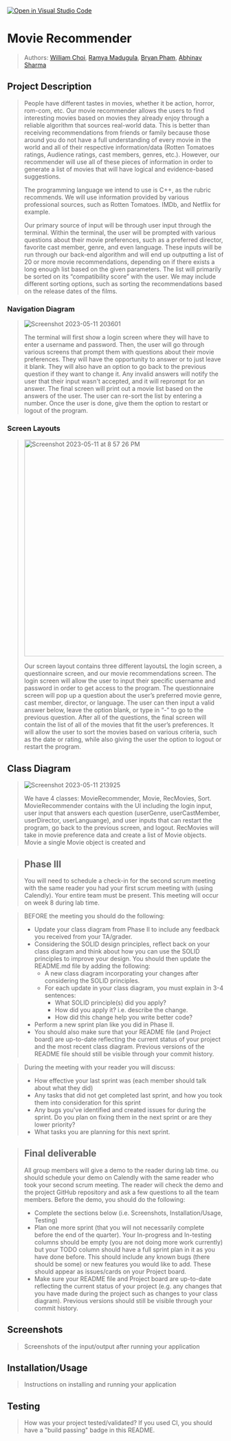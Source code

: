 [![Open in Visual Studio Code](https://classroom.github.com/assets/open-in-vscode-718a45dd9cf7e7f842a935f5ebbe5719a5e09af4491e668f4dbf3b35d5cca122.svg)](https://classroom.github.com/online_ide?assignment_repo_id=10951875&assignment_repo_type=AssignmentRepo)
# Movie Recommender
 > Authors: [William Choi](https://github.com/williamjaec), [Ramya Madugula](https://github.com/ramyaxmad), [Bryan Pham](https://github.com/Bryanpham004), [Abhinav Sharma](https://github.com/abhnv-shrma)

## Project Description
> People have different tastes in movies, whether it be action, horror, rom-com, etc. Our movie recommender allows the users to find interesting movies based on movies they already enjoy through a reliable algorithm that sources real-world data. This is better than receiving recommendations from friends or family because those around you do not have a full understanding of every movie in the world and all of their respective information/data (Rotten Tomatoes ratings, Audience ratings, cast members, genres, etc.). However, our recommender will use all of these pieces of information in order to generate a list of movies that will have logical and evidence-based suggestions.
> 
> The programming language we intend to use is C++, as the rubric recommends. We will use information provided by various professional sources, such as Rotten Tomatoes. IMDb, and Netflix for example.
> 
> Our primary source of input will be through user input through the terminal. Within the terminal, the user will be prompted with various questions about their movie preferences, such as a preferred director, favorite cast member, genre, and even language. These inputs will be run through our back-end algorithm and will end up outputting a list of 20 or more movie recommendations, depending on if there exists a long enough list based on the given parameters. The list will primarily be sorted on its “compatibility score” with the user. We may include different sorting options, such as sorting the recommendations based on the release dates of the films.
>
### Navigation Diagram
> ![Screenshot 2023-05-11 203601](https://github.com/cs100/final-project-rmadu002-ashar165-wchoi053-bpham082/assets/129914516/f9e59ca4-617d-4630-8dcb-a34843c919ca)
> 
> The terminal will first show a login screen where they will have to enter a username and password. Then, the user will go through various screens that prompt them with questions about their movie preferences. They will have the opportunity to answer or to just leave it blank. They will also have an option to go back to the previous question if they want to change it. Any invalid answers will notify the user that their input wasn't accepted, and it will reprompt for an answer. The final screen will print out a movie list based on the answers of the user. The user can re-sort the list by entering a number. Once the user is done, give them the option to restart or logout of the program.


### Screen Layouts
 > <img width="503" alt="Screenshot 2023-05-11 at 8 57 26 PM" src="https://github.com/cs100/final-project-rmadu002-ashar165-wchoi053-bpham082/assets/114566035/56cbd3bf-b581-440b-a369-2049b879b549">
 > 
 > Our screen layout contains three different layoutsL the login screen, a questionnaire screen, and our movie recommendations screen. The login screen will allow the user to input their specific username and password in order to get access to the program. The questionnaire screen will pop up a question about the user’s preferred movie genre, cast member, director, or language. The user can then input a valid answer below, leave the option blank, or type in “-” to go to the previous question. After all of the questions, the final screen will contain the list of all of the movies that fit the user’s preferences. It will allow the user to sort the movies based on various criteria, such as the date or rating, while also giving the user the option to logout or restart the program. 


## Class Diagram
 > ![Screenshot 2023-05-11 213925](https://github.com/cs100/final-project-rmadu002-ashar165-wchoi053-bpham082/assets/129914516/c91b30fc-9030-4330-93bd-34f560410f91)
 > 
 > We have 4 classes: MovieRecommender, Movie, RecMovies, Sort. 
 > MovieRecommender 
 > contains with the UI including the login input, user input that answers each question (userGenre, userCastMember, userDirector, userLanguange), and user inputs that can restart the program, go back to the previous screen, and logout. 
 > RecMovies
 > will take in movie preference data and create a list of Movie objects.
 > Movie
 > a single Movie object is created and 

 > ## Phase III
 > You will need to schedule a check-in for the second scrum meeting with the same reader you had your first scrum meeting with (using Calendly). Your entire team must be present. This meeting will occur on week 8 during lab time.
 
 > BEFORE the meeting you should do the following:
 > * Update your class diagram from Phase II to include any feedback you received from your TA/grader.
 > * Considering the SOLID design principles, reflect back on your class diagram and think about how you can use the SOLID principles to improve your design. You should then update the README.md file by adding the following:
 >   * A new class diagram incorporating your changes after considering the SOLID principles.
 >   * For each update in your class diagram, you must explain in 3-4 sentences:
 >     * What SOLID principle(s) did you apply?
 >     * How did you apply it? i.e. describe the change.
 >     * How did this change help you write better code?
 > * Perform a new sprint plan like you did in Phase II.
 > * You should also make sure that your README file (and Project board) are up-to-date reflecting the current status of your project and the most recent class diagram. Previous versions of the README file should still be visible through your commit history.
 
> During the meeting with your reader you will discuss: 
 > * How effective your last sprint was (each member should talk about what they did)
 > * Any tasks that did not get completed last sprint, and how you took them into consideration for this sprint
 > * Any bugs you've identified and created issues for during the sprint. Do you plan on fixing them in the next sprint or are they lower priority?
 > * What tasks you are planning for this next sprint.

 
 > ## Final deliverable
 > All group members will give a demo to the reader during lab time. ou should schedule your demo on Calendly with the same reader who took your second scrum meeting. The reader will check the demo and the project GitHub repository and ask a few questions to all the team members. 
 > Before the demo, you should do the following:
 > * Complete the sections below (i.e. Screenshots, Installation/Usage, Testing)
 > * Plan one more sprint (that you will not necessarily complete before the end of the quarter). Your In-progress and In-testing columns should be empty (you are not doing more work currently) but your TODO column should have a full sprint plan in it as you have done before. This should include any known bugs (there should be some) or new features you would like to add. These should appear as issues/cards on your Project board.
 > * Make sure your README file and Project board are up-to-date reflecting the current status of your project (e.g. any changes that you have made during the project such as changes to your class diagram). Previous versions should still be visible through your commit history. 
 
 ## Screenshots
 > Screenshots of the input/output after running your application
 ## Installation/Usage
 > Instructions on installing and running your application
 ## Testing
 > How was your project tested/validated? If you used CI, you should have a "build passing" badge in this README.
 
